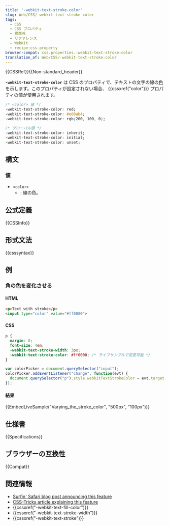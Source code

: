 ```yaml
---
title: '-webkit-text-stroke-color'
slug: Web/CSS/-webkit-text-stroke-color
tags:
  - CSS
  - CSS プロパティ
  - 標準外
  - リファレンス
  - WebKit
  - recipe:css-property
browser-compat: css.properties.-webkit-text-stroke-color
translation_of: Web/CSS/-webkit-text-stroke-color
---
```

{{CSSRef}}{{Non-standard_header}}

**`-webkit-text-stroke-color`** は CSS のプロパティで、テキストの文字の線の[色](/ja/docs/Web/CSS/color_value)を示します。このプロパティが設定されない場合、 {{cssxref("color")}} プロパティの値が使用されます。

```css
/* <color> 値 */
-webkit-text-stroke-color: red;
-webkit-text-stroke-color: #e08ab4;
-webkit-text-stroke-color: rgb(200, 100, 0);

/* グローバル値 */
-webkit-text-stroke-color: inherit;
-webkit-text-stroke-color: initial;
-webkit-text-stroke-color: unset;
```

## 構文

### 値

- `<color>`
  - : 線の色。

## 公式定義

{{CSSInfo}}

## 形式文法

{{csssyntax}}

## 例

### 角の色を変化させる

#### HTML

```html
<p>Text with stroke</p>
<input type="color" value="#ff0000">
```

#### CSS

```css
p {
  margin: 0;
  font-size: 4em;
  -webkit-text-stroke-width: 3px;
  -webkit-text-stroke-color: #ff0000; /* ライブサンプルで変更可能 */
}
```

```js hidden
var colorPicker = document.querySelector("input");
colorPicker.addEventListener("change", function(evt) {
  document.querySelector("p").style.webkitTextStrokeColor = evt.target.value;
});
```

#### 結果

{{EmbedLiveSample("Varying_the_stroke_color", "500px", "100px")}}

## 仕様書

{{Specifications}}

## ブラウザーの互換性

{{Compat}}

## 関連情報

- [Surfin' Safari blog post announcing this feature](https://www.webkit.org/blog/85/introducing-text-stroke/)
- [CSS-Tricks article explaining this feature](https://css-tricks.com/adding-stroke-to-web-text/)
- {{cssxref("-webkit-text-fill-color")}}
- {{cssxref("-webkit-text-stroke-width")}}
- {{cssxref("-webkit-text-stroke")}}
